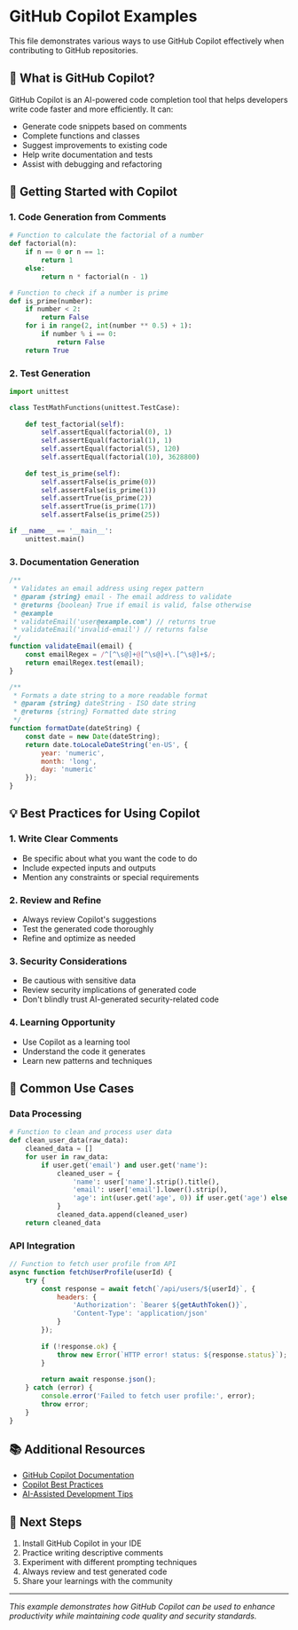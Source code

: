 # GitHub Copilot Examples

This file demonstrates various ways to use GitHub Copilot effectively when contributing to GitHub repositories.

## 🤖 What is GitHub Copilot?

GitHub Copilot is an AI-powered code completion tool that helps developers write code faster and more efficiently. It can:

- Generate code snippets based on comments
- Complete functions and classes
- Suggest improvements to existing code
- Help write documentation and tests
- Assist with debugging and refactoring

## 🚀 Getting Started with Copilot

### 1. Code Generation from Comments

```python
# Function to calculate the factorial of a number
def factorial(n):
    if n == 0 or n == 1:
        return 1
    else:
        return n * factorial(n - 1)

# Function to check if a number is prime
def is_prime(number):
    if number < 2:
        return False
    for i in range(2, int(number ** 0.5) + 1):
        if number % i == 0:
            return False
    return True
```

### 2. Test Generation

```python
import unittest

class TestMathFunctions(unittest.TestCase):
    
    def test_factorial(self):
        self.assertEqual(factorial(0), 1)
        self.assertEqual(factorial(1), 1)
        self.assertEqual(factorial(5), 120)
        self.assertEqual(factorial(10), 3628800)
    
    def test_is_prime(self):
        self.assertFalse(is_prime(0))
        self.assertFalse(is_prime(1))
        self.assertTrue(is_prime(2))
        self.assertTrue(is_prime(17))
        self.assertFalse(is_prime(25))

if __name__ == '__main__':
    unittest.main()
```

### 3. Documentation Generation

```javascript
/**
 * Validates an email address using regex pattern
 * @param {string} email - The email address to validate
 * @returns {boolean} True if email is valid, false otherwise
 * @example
 * validateEmail('user@example.com') // returns true
 * validateEmail('invalid-email') // returns false
 */
function validateEmail(email) {
    const emailRegex = /^[^\s@]+@[^\s@]+\.[^\s@]+$/;
    return emailRegex.test(email);
}

/**
 * Formats a date string to a more readable format
 * @param {string} dateString - ISO date string
 * @returns {string} Formatted date string
 */
function formatDate(dateString) {
    const date = new Date(dateString);
    return date.toLocaleDateString('en-US', {
        year: 'numeric',
        month: 'long',
        day: 'numeric'
    });
}
```

## 💡 Best Practices for Using Copilot

### 1. Write Clear Comments
- Be specific about what you want the code to do
- Include expected inputs and outputs
- Mention any constraints or special requirements

### 2. Review and Refine
- Always review Copilot's suggestions
- Test the generated code thoroughly
- Refine and optimize as needed

### 3. Security Considerations
- Be cautious with sensitive data
- Review security implications of generated code
- Don't blindly trust AI-generated security-related code

### 4. Learning Opportunity
- Use Copilot as a learning tool
- Understand the code it generates
- Learn new patterns and techniques

## 🔧 Common Use Cases

### Data Processing
```python
# Function to clean and process user data
def clean_user_data(raw_data):
    cleaned_data = []
    for user in raw_data:
        if user.get('email') and user.get('name'):
            cleaned_user = {
                'name': user['name'].strip().title(),
                'email': user['email'].lower().strip(),
                'age': int(user.get('age', 0)) if user.get('age') else None
            }
            cleaned_data.append(cleaned_user)
    return cleaned_data
```

### API Integration
```javascript
// Function to fetch user profile from API
async function fetchUserProfile(userId) {
    try {
        const response = await fetch(`/api/users/${userId}`, {
            headers: {
                'Authorization': `Bearer ${getAuthToken()}`,
                'Content-Type': 'application/json'
            }
        });
        
        if (!response.ok) {
            throw new Error(`HTTP error! status: ${response.status}`);
        }
        
        return await response.json();
    } catch (error) {
        console.error('Failed to fetch user profile:', error);
        throw error;
    }
}
```

## 📚 Additional Resources

- [GitHub Copilot Documentation](https://docs.github.com/en/copilot)
- [Copilot Best Practices](https://github.blog/2023-06-20-how-to-write-better-prompts-for-github-copilot/)
- [AI-Assisted Development Tips](https://github.blog/2023-10-09-prompting-github-copilot-chat-to-become-your-personal-ai-assistant-for-accessibility/)

## 🎯 Next Steps

1. Install GitHub Copilot in your IDE
2. Practice writing descriptive comments
3. Experiment with different prompting techniques
4. Always review and test generated code
5. Share your learnings with the community

---

*This example demonstrates how GitHub Copilot can be used to enhance productivity while maintaining code quality and security standards.*